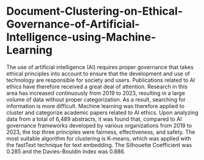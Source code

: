# Document-Clustering-on-Ethical-Governance-of-Artificial-Intelligence-using-Machine-Learning

The use of artificial intelligence (AI) requires proper governance that takes ethical principles into account to ensure that the development and use of technology are responsible for society and users. Publications related to AI ethics have therefore received a great deal of attention. Research in this area has increased continuously from 2019 to 2023, resulting in a large volume of data without proper categorization. As a result, searching for information is more difficult. Machine learning was therefore applied to cluster and categorize academic papers related to AI ethics. Upon analyzing data from a total of 6,489 abstracts, it was found that, compared to AI governance frameworks developed by various organizations from 2019 to 2023, the top three principles were fairness, effectiveness, and safety. The most suitable algorithm for clustering is K-means, which was applied with the fastText technique for text embedding. The Silhouette Coefficient was 0.285 and the Davies-Bouldin Index was 0.886.
